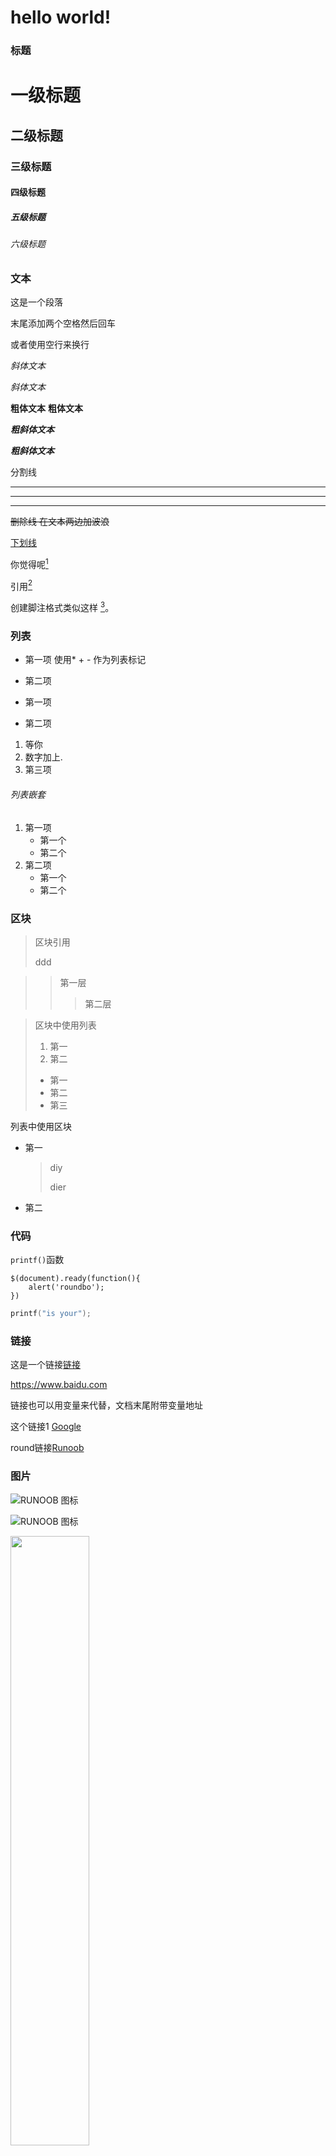 # hello world!

### 标题

# 一级标题

## 二级标题

### 三级标题

#### 四级标题

##### 五级标题

###### 六级标题



### 文本

这是一个段落

末尾添加两个空格然后回车

或者使用空行来换行

*斜体文本*

_斜体文本_

**粗体文本**
__粗体文本__

***粗斜体文本***

___粗斜体文本___

分割线

***

---

*****

~~删除线 在文本两边加波浪~~

<u>下划线</u>

你觉得呢[^注脚]

[^注脚]: 这是注脚显示的文本

引用[^1]

[^1]: 我觉得不好





创建脚注格式类似这样 [^RUNOOB]。

[^RUNOOB]: 菜鸟教程 -- 学的不仅是技术，更是梦想！！！



### 列表

* 第一项 使用* + - 作为列表标记

* 第二项

  

* 第一项

* 第二项

1. 等你
2. 数字加上.
3. 第三项

###### 列表嵌套

1. 第一项
   - 第一个
   - 第二个
2. 第二项
   - 第一个
   - 第二个

### 区块

> 区块引用
>
> ddd

>

>

>

> >第一层
> >
> >> 第二层



> 区块中使用列表
>
> 1. 第一
> 2. 第二
>
> + 第一
> + 第二
> + 第三

列表中使用区块

+ 第一

  > diy
  >
  > dier
  >
  > 

+ 第二



### 代码

`printf()`函数

```javasc
$(document).ready(function(){
    alert('roundbo');
})
```

```c
printf("is your");
```



### 链接

这是一个链接[链接](https://www.baidu.com)

<https://www.baidu.com>

链接也可以用变量来代替，文档末尾附带变量地址

这个链接1 [Google][1]

round链接[Runoob][runoob]

[1]: https://baidu.com
[runoob]: https://baidu.com



### 图片

![RUNOOB 图标](http://static.runoob.com/images/runoob-logo.png)

![RUNOOB 图标](http://static.runoob.com/images/runoob-logo.png "RUNOOB")

<img src="http://static.runoob.com/images/runoob-logo.png" width="50%">



### 表格

| 表头   |  表头  |
| :----- | :----: |
| 单元格 | 单元格 |



### 高级技巧

转义  \* \\ \*
$$
\mathbf{V}_1 \times \mathbf{V}_2 =  \begin{vmatrix} 
\mathbf{i} & \mathbf{j} & \mathbf{k} \\
\frac{\partial X}{\partial u} &  \frac{\partial Y}{\partial u} & 0 \\
\frac{\partial X}{\partial v} &  \frac{\partial Y}{\partial v} & 0 \\
\end{vmatrix}
$$







1、横向流程图源码格式：

```mermaid
graph LR
A[方形] -->B(圆角)
    B --> C{条件a}
    C -->|a=1| D[结果1]
    C -->|a=2| E[结果2]
    F[横向流程图]
```
2、竖向流程图源码格式：

```mermaid
graph TD
A[方形] --> B(圆角)
    B --> C{条件a}
    C --> |a=1| D[结果1]
    C --> |a=2| E[结果2]
    F[竖向流程图]
```
3、标准流程图源码格式：

```flow
st=>start: 开始框
op=>operation: 处理框
cond=>condition: 判断框(是或否?)
sub1=>subroutine: 子流程
io=>inputoutput: 输入输出框
e=>end: 结束框
st->op->cond
cond(yes)->io->e
cond(no)->sub1(right)->op
```
4、标准流程图源码格式（横向）：

```flow
st=>start: 开始框
op=>operation: 处理框
cond=>condition: 判断框(是或否?)
sub1=>subroutine: 子流程
io=>inputoutput: 输入输出框
e=>end: 结束框
st(right)->op(right)->cond
cond(yes)->io(bottom)->e
cond(no)->sub1(right)->op
```
5、UML时序图源码样例：

```sequence
对象A->对象B: 对象B你好吗?（请求）
Note right of 对象B: 对象B的描述
Note left of 对象A: 对象A的描述(提示)
对象B-->对象A: 我很好(响应)
对象A->对象B: 你真的好吗？
```
6、UML时序图源码复杂样例：

```sequence
Title: 标题：复杂使用
对象A->对象B: 对象B你好吗?（请求）
Note right of 对象B: 对象B的描述
Note left of 对象A: 对象A的描述(提示)
对象B-->对象A: 我很好(响应)
对象B->小三: 你好吗
小三-->>对象A: 对象B找我了
对象A->对象B: 你真的好吗？
Note over 小三,对象B: 我们是朋友
participant C
Note right of C: 没人陪我玩
```
7、UML标准时序图样例：

```mermaid
%% 时序图例子,-> 直线，-->虚线，->>实线箭头
  sequenceDiagram
    participant 张三
    participant 李四
    张三->王五: 王五你好吗？
    loop 健康检查
        王五->王五: 与疾病战斗
    end
    Note right of 王五: 合理 食物 <br/>看医生...
    李四-->>张三: 很好!
    王五->李四: 你怎么样?
    李四-->王五: 很好!
```
8、甘特图样例：

```mermaid
%% 语法示例
        gantt
        dateFormat  YYYY-MM-DD
        title 软件开发甘特图
        section 设计
        需求                      :done,    des1, 2014-01-06,2014-01-08
        原型                      :active,  des2, 2014-01-09, 3d
        UI设计                     :         des3, after des2, 5d
    未来任务                     :         des4, after des3, 5d
        section 开发
        学习准备理解需求                      :crit, done, 2014-01-06,24h
        设计框架                             :crit, done, after des2, 2d
        开发                                 :crit, active, 3d
        未来任务                              :crit, 5d
        耍                                   :2d
        section 测试
        功能测试                              :active, a1, after des3, 3d
        压力测试                               :after a1  , 20h
        测试报告                               : 48h
```
